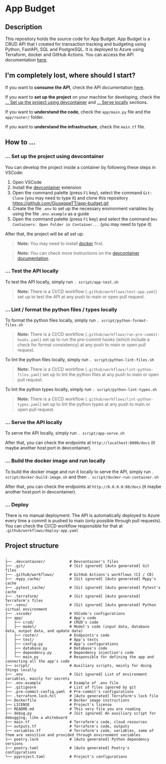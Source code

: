 # App Budget

## Description

This repository holds the source code for App Budget. App Budget is a CRUD API that I created for transaction tracking and budgeting using Python, FastAPI, SQL and PostgreSQL. It is deployed to Azure using Terraform, docker and GitHub Actions. You can access the API documentation [here](http://app-budget.eastus.azurecontainer.io/docs).

## I'm completely lost, where should I start?

If you want to **consume the API**, check the API documentation [here](http://app-budget.eastus.azurecontainer.io/docs).

If you want to **set up the project** on your machine for developing, check the [... Set up the project using devcontainer](#set-up-the-project-using-devcontainer) and [... Serve locally](#serve-the-app-locally) sections.

If you want to **understand the code**, check the `app/main.py` file and the `app/router/` folder.

If you want to **understand the infrastructure**, check the `main.tf` file.

## How to ...

### ... Set up the project using devcontainer

You can develop the project inside a container by following these steps in VSCode:

1. Open VSCode
1. Install the [devcontainer](https://marketplace.visualstudio.com/items?itemName=ms-vscode-remote.remote-containers) extension
1. Open the command palette (press `F1` key), select the command `Git: Clone` (you may need to type it) and clone this repository https://github.com/GiuseppeTT/app-budget.git
1. Create the file `.env` to set up the necessary environment variables by using the file `.env.example` as a guide
1. Open the command palette (press `F1` key) and select the command `Dev Containers: Open Folder in Container...` (you may need to type it)

After that, the project will be all set up.

> **Note:** You may need to install [docker](https://www.docker.com/) first.

> **Note:** You can check more instructions on the [devcontainer documentation](https://code.visualstudio.com/docs/devcontainers/containers).

### ... Test the API locally

To test the API locally, simply run `. script/app-test.sh`

> **Note:** There is a CI/CD workflow (`.github/workflows/test-app.yaml`) set up to test the API at any push to main or open pull request.

### ... Lint / format the python files / types locally

To format the python files locally, simply run `. script/python-format-files.sh`

> **Note:** There is a CI/CD workflow (`.github/workflows/run-pre-commit-hooks.yaml`) set up to run the pre-commit hooks (which include a check for format consistency) at any push to main or open pull request.

To lint the python files locally, simply run `. script/python-lint-files.sh`

> **Note:** There is a CI/CD workflow (`.github/workflows/lint-python-files.yaml`) set up to lint the python files at any push to main or open pull request.

To lint the python types locally, simply run `. script/python-lint-types.sh`

> **Note:** There is a CI/CD workflow (`.github/workflows/lint-python-types.yaml`) set up to lint the python types at any push to main or open pull request.

### ... Serve the API locally

To serve the API locally, simply run `. script/app-serve.sh`

After that, you can check the endpoints at `http://localhost:8000/docs` (it maybe another host:port in devcontainer).

### ... Build the docker image and run locally

To build the docker image and run it locally to serve the API, simply run `. script/docker-build-image.sh` and then `. script/docker-run-container.sh`

After that, you can check the endpoints at `http://0.0.0.0:80/docs` (it maybe another host:port in devcontainer).

### ... Deploy

There is no manual deployment. The API is automatically deployed to Azure every time a commit is pushed to main (only possible through pull requests). You can check the CI/CD workflow responsible for that at `.github/workflows/deploy-app.yaml`

## Project structure

```
.
├── .devcontainer/           # Devcontainer's files
├── .git/                    # [Git ignored] [Auto generated] Git files
├── .github/workflows/       # GitHub Actions's workflows (CI / CD)
├── .mypy_cache/             # [Git ignored] [Auto generated] Mypy's cache
├── .pytest_cache/           # [Git ignored] [Auto generated] Pytest's cache
├── .terraform/              # [Git ignored] [Auto generated] Terraform's files
├── .venv/                   # [Git ignored] [Auto generated] Python virtual environment
├── .vscode/                 # VSCode's configurations
├── app/                     # App's code
│   ├── crud/                # CRUD's code
│   ├── model/               # Model's code (input data, database data, output data, and update data)
│   ├── router/              # Endpoints's code
│   ├── test/                # App's tests
│   ├── config.py            # App's configurations
│   ├── database.py          # Database's code
│   ├── dependency.py        # Dependency injection's code
│   └── main.py              # Responsible for defining the app and connecting all the app's code
├── script/                  # Auxiliary scripts, mainly for doing things locally
├── .env                     # [Git ignored] List of environment variables, mainly for secrets
├── .env.example             # Example of .env file
├── .gitignore               # List of files ignored by git
├── .pre-commit-config.yaml  # Pre-commit's configurations
├── .terraform.lock.hcl      # [Auto generated] Terraform's lock file
├── Dockerfile               # Docker image instructions
├── LICENSE                  # Project's license
├── README.md                # This very file you are reading
├── debug.py                 # [Git ignored] An auxiliary script for debugging, like a whiteboard
├── main.tf                  # Terraform's code, cloud resources
├── outputs.tf               # Terraform's code, outputs
├── variables.tf             # Terraform's code, variables, some of them are sensitive and provided through environment variables
├── poetry.lock              # [Auto generated] Python dependency versions
├── poetry.toml              # [Auto generated] Poetry's configurations
└── pyproject.toml           # Project's configurations
```
